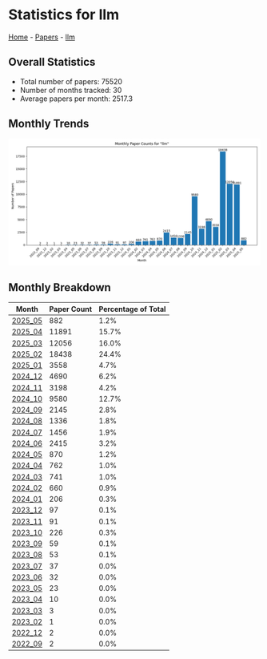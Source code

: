 # Statistics for llm

[Home](https://arxcompass.github.io) - [Papers](https://arxcompass.github.io/papers) - [llm](https://arxcompass.github.io/papers/llm)

## Overall Statistics

- Total number of papers: 75520
- Number of months tracked: 30
- Average papers per month: 2517.3

## Monthly Trends

![Monthly Paper Counts](monthly_stats.png)

## Monthly Breakdown

| Month | Paper Count | Percentage of Total |
| --- | --- | --- |
| [2025_05](./2025_05/papers_1.md) | 882 | 1.2% |
| [2025_04](./2025_04/papers_1.md) | 11891 | 15.7% |
| [2025_03](./2025_03/papers_1.md) | 12056 | 16.0% |
| [2025_02](./2025_02/papers_1.md) | 18438 | 24.4% |
| [2025_01](./2025_01/papers_1.md) | 3558 | 4.7% |
| [2024_12](./2024_12/papers_1.md) | 4690 | 6.2% |
| [2024_11](./2024_11/papers_1.md) | 3198 | 4.2% |
| [2024_10](./2024_10/papers_1.md) | 9580 | 12.7% |
| [2024_09](./2024_09/papers_1.md) | 2145 | 2.8% |
| [2024_08](./2024_08/papers_1.md) | 1336 | 1.8% |
| [2024_07](./2024_07/papers_1.md) | 1456 | 1.9% |
| [2024_06](./2024_06/papers_1.md) | 2415 | 3.2% |
| [2024_05](./2024_05/papers_1.md) | 870 | 1.2% |
| [2024_04](./2024_04/papers_1.md) | 762 | 1.0% |
| [2024_03](./2024_03/papers_1.md) | 741 | 1.0% |
| [2024_02](./2024_02/papers_1.md) | 660 | 0.9% |
| [2024_01](./2024_01/papers_1.md) | 206 | 0.3% |
| [2023_12](./2023_12/papers_1.md) | 97 | 0.1% |
| [2023_11](./2023_11/papers_1.md) | 91 | 0.1% |
| [2023_10](./2023_10/papers_1.md) | 226 | 0.3% |
| [2023_09](./2023_09/papers_1.md) | 59 | 0.1% |
| [2023_08](./2023_08/papers_1.md) | 53 | 0.1% |
| [2023_07](./2023_07/papers_1.md) | 37 | 0.0% |
| [2023_06](./2023_06/papers_1.md) | 32 | 0.0% |
| [2023_05](./2023_05/papers_1.md) | 23 | 0.0% |
| [2023_04](./2023_04/papers_1.md) | 10 | 0.0% |
| [2023_03](./2023_03/papers_1.md) | 3 | 0.0% |
| [2023_02](./2023_02/papers_1.md) | 1 | 0.0% |
| [2022_12](./2022_12/papers_1.md) | 2 | 0.0% |
| [2022_09](./2022_09/papers_1.md) | 2 | 0.0% |
